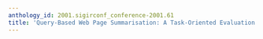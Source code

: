 ```yaml
---
anthology_id: 2001.sigirconf_conference-2001.61
title: 'Query-Based Web Page Summarisation: A Task-Oriented Evaluation'
---
```

